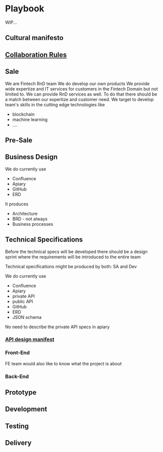 # Playbook
WIP...
## Cultural manifesto

## [Collaboration Rules](https://github.com/Nebo15/playbook/blob/master/collaboration_rules.md)

## Sale
We are Fintech RnD team
We do develop our own products
We provide wide expertize and IT services for customers in the Fintech Domain but not limited to.
We can provide RnD services as well. To do that there should be a match between our expertize and customer need. 
We target to develop team's skills in the cutting edge technologies like
 * blockchain
 * machine learning
 * ....

## Pre-Sale

## Business Design
We do currently use
* Confluence
* Apiary
* GitHub
* ERD

It produces
* Architecture
* BRD - not always
* Business processes

## Technical Specifications
Before the technical specs will be developed there should be a design sprint where the requirements will be introduced to the entire team

Technical specifications might be produced by both: SA and Dev

We do currently use
* Confluence
* Apiary
 * private API
 * public API
* GitHub
* ERD
* JSON schema

No need to describe the private API specs in apiary


### [API design manifest](http://docs.apimanifest.apiary.io/#)

### Front-End
FE team would also like to know what the project is about

### Back-End

## Prototype

## Development


## Testing

## Delivery




